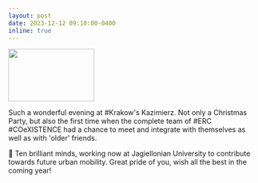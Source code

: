 ```yaml
---
layout: post
date: 2023-12-12 09:10:00-0400
inline: true
---
```

<a href="https://github.com/RafalKucharskiPK/rafalkucharskipk.github.io/assets/20555451/e588f01c-b613-4504-b78d-f669d1d9d359" class="with-caption image-link">
  <img src="https://github.com/RafalKucharskiPK/rafalkucharskipk.github.io/assets/20555451/e588f01c-b613-4504-b78d-f669d1d9d359" width="172" height="105" />  
</a>

Such a wonderful evening at #Krakow's Kazimierz. Not only a Christmas Party, but also the first time when the complete team of #ERC #COeXISTENCE had a chance to meet and integrate with themselves as well as with 'older' friends.

👐 Ten brilliant minds, working now at Jagiellonian University to contribute towards future urban mobility. Great pride of you, wish all the best in the coming year!

<!-- <img src='' width='400'> -->

